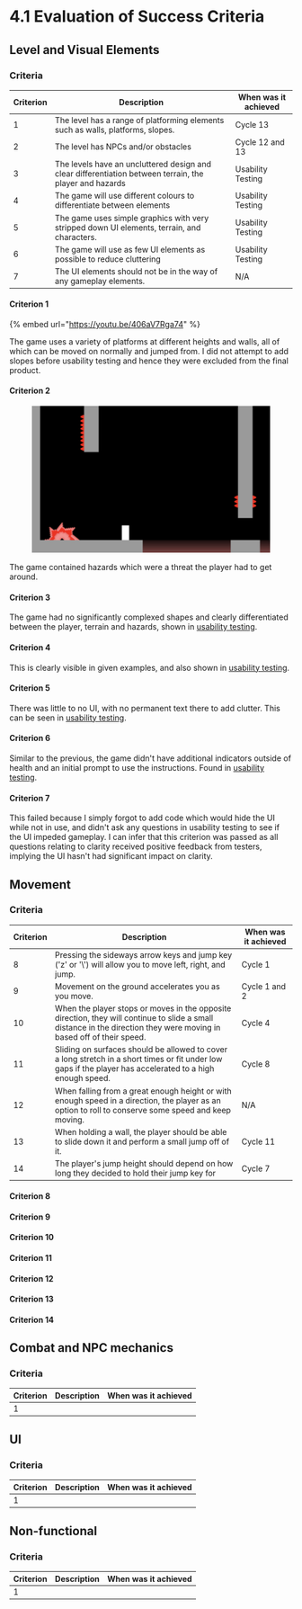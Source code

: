 # 4.1 Evaluation of Success Criteria

## Level and Visual Elements

### Criteria

| Criterion | Description                                                                                             | When was it achieved |
| --------- | ------------------------------------------------------------------------------------------------------- | -------------------- |
| 1         | The level has a range of platforming elements such as walls, platforms, slopes.                         | Cycle 13             |
| 2         | The level has NPCs and/or obstacles                                                                     | Cycle 12 and 13      |
| 3         | The levels have an uncluttered design and clear differentiation between terrain, the player and hazards | Usability Testing    |
| 4         | The game will use different colours to differentiate between elements                                   | Usability Testing    |
| 5         | The game uses simple graphics with very stripped down UI elements, terrain, and characters.             | Usability Testing    |
| 6         | The game will use as few UI elements as possible to reduce cluttering                                   | Usability Testing    |
| 7         | The UI elements should not be in the way of any gameplay elements.                                      | N/A                  |

#### Criterion 1

{% embed url="https://youtu.be/406aV7Rga74" %}

The game uses a variety of platforms at different heights and walls, all of which can be moved on normally and jumped from. I did not attempt to add slopes before usability testing and hence they were excluded from the final product.

#### Criterion 2

<figure><img src="../.gitbook/assets/image.png" alt=""><figcaption></figcaption></figure>

The game contained hazards which were a threat the player had to get around.

#### Criterion 3

The game had no significantly complexed shapes and clearly differentiated between the player, terrain and hazards, shown in [usability testing](../3-testing/3.2-usability-testing.md).

#### Criterion 4

This is clearly visible in given examples, and also shown in [usability testing](../3-testing/3.2-usability-testing.md).

#### Criterion 5

There was little to no UI, with no permanent text there to add clutter. This can be seen in [usability testing](../3-testing/3.2-usability-testing.md).

#### Criterion 6

Similar to the previous, the game didn't have additional indicators outside of health and an initial prompt to use the instructions. Found in [usability testing](../3-testing/3.2-usability-testing.md).

#### Criterion 7

This failed because I simply forgot to add code which would hide the UI while not in use, and didn't ask any questions in usability testing to see if the UI impeded gameplay. I can infer that this criterion was passed as all questions relating to clarity received positive feedback from testers, implying the UI hasn't had significant impact on clarity.

## Movement

### Criteria

| Criterion | Description                                                                                                                                                           | When was it achieved |
| --------- | --------------------------------------------------------------------------------------------------------------------------------------------------------------------- | -------------------- |
| 8         | Pressing the sideways arrow keys and jump key ('z' or '\\') will allow you to move left, right, and jump.                                                             | Cycle 1              |
| 9         | Movement on the ground accelerates you as you move.                                                                                                                   | Cycle 1 and 2        |
| 10        | When the player stops or moves in the opposite direction, they will continue to slide a small distance in the direction they were moving in based off of their speed. | Cycle 4              |
| 11        | Sliding on surfaces should be allowed to cover a long stretch in a short times or fit under low gaps if the player has accelerated to a high enough speed.            | Cycle 8              |
| 12        | When falling from a great enough height or with enough speed in a direction, the player as an option to roll to conserve some speed and keep moving.                  | N/A                  |
| 13        | When holding a wall, the player should be able to slide down it and perform a small jump off of it.                                                                   | Cycle 11             |
| 14        | The player's jump height should depend on how long they decided to hold their jump key for                                                                            | Cycle 7              |

#### Criterion 8

#### Criterion 9

#### Criterion 10

#### Criterion 11

#### Criterion 12

#### Criterion 13

#### Criterion 14

## Combat and NPC mechanics

### Criteria

| Criterion | Description | When was it achieved |
| --------- | ----------- | -------------------- |
| 1         |             |                      |

## UI

### Criteria

| Criterion | Description | When was it achieved |
| --------- | ----------- | -------------------- |
| 1         |             |                      |

## Non-functional

### Criteria

| Criterion | Description | When was it achieved |
| --------- | ----------- | -------------------- |
| 1         |             |                      |
